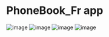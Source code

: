 # PhoneBook_Fr app
![image](https://user-images.githubusercontent.com/73500636/176169502-26a4f545-1668-4146-b4dd-eefee6a0bc10.png)
![image](https://user-images.githubusercontent.com/73500636/176169607-ed3a3a7b-a6f4-4ea8-b005-01f1acc4d90c.png)
![image](https://user-images.githubusercontent.com/73500636/176169665-ec9e7edc-d0c5-4a63-87d0-b7c30789990a.png)
![image](https://user-images.githubusercontent.com/73500636/176169721-ff9a2761-a32a-412f-bbb5-a7de82f75720.png)

